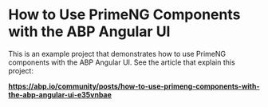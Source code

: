 # How to Use PrimeNG Components with the ABP Angular UI

This is an example project that demonstrates how to use PrimeNG components with the ABP Angular UI. See the article that explain this project:

**https://abp.io/community/posts/how-to-use-primeng-components-with-the-abp-angular-ui-e35vnbae**
